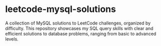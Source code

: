 # leetcode-mysql-solutions
A collection of MySQL solutions to LeetCode challenges, organized by difficulty. This repository showcases my SQL query skills with clear and efficient solutions to database problems, ranging from basic to advanced levels.
